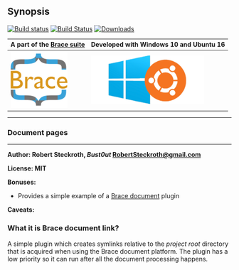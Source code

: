 ## Synopsis 

[![Build status](https://ci.appveyor.com/api/projects/status/316uk12umdp68sd2/branch/master?svg=true)](https://ci.appveyor.com/project/restarian/brace-document-link/branch/master) [![Build Status](https://travis-ci.org/restarian/brace_document_link.svg?branch=master)](https://travis-ci.org/restarian/brace_document_link) [![Downloads](https://img.shields.io/npm/dm/brace_document.svg?svg=true)](https://npmjs.org/package/brace_document)

| A part of the [Brace suite](https://github.com/restarian/restarian/blob/master/brace/README.md)| Developed with Windows 10 and Ubuntu 16 
| ---- | ----
| ![Brace](https://raw.githubusercontent.com/restarian/restarian/master/brace/doc/image/brace_logo_small.png) | [![Ubuntu on Windows](https://raw.githubusercontent.com/restarian/restarian/master/doc/image/ubuntu_windows_logo.png)](https://github.com/Microsoft/BashOnWindows) | 

----
### Document pages

----

**Author: Robert Steckroth, _Bust0ut_ [<RobertSteckroth@gmail.com>](mailto:robertsteckroth@gmail.com)**

**License: MIT**

**Bonuses:**
* Provides a simple example of a [Brace document](https://npmjs.org/package/brace_document) plugin

**Caveats:**

### What it is Brace document link?
A simple plugin which creates symlinks relative to the *project root* directory that is acquired when using the Brace document platform. The plugin has a low priority so it can run after all the document processing happens.



